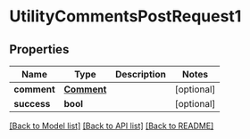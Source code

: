 # UtilityCommentsPostRequest1

## Properties
Name | Type | Description | Notes
------------ | ------------- | ------------- | -------------
**comment** | [**Comment**](Comment.md) |  | [optional] 
**success** | **bool** |  | [optional] 

[[Back to Model list]](../README.md#documentation-for-models) [[Back to API list]](../README.md#documentation-for-api-endpoints) [[Back to README]](../README.md)


